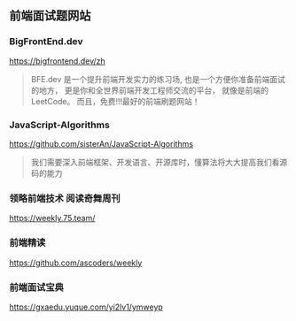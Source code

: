 ## 前端面试题网站
### BigFrontEnd.dev
https://bigfrontend.dev/zh
> BFE.dev 是一个提升前端开发实力的练习场,
> 也是一个方便你准备前端面试的地方，
> 更是你和全世界前端开发工程师交流的平台，
> 就像是前端的LeetCode。
> 而且，免费!!!最好的前端刷题网站！

### JavaScript-Algorithms
https://github.com/sisterAn/JavaScript-Algorithms
> 我们需要深入前端框架、开发语言、开源库时，懂算法将大大提高我们看源码的能力

### 领略前端技术 阅读奇舞周刊
https://weekly.75.team/

### 前端精读
https://github.com/ascoders/weekly

### 前端面试宝典
https://gxaedu.yuque.com/yi2lv1/ymweyp
